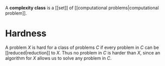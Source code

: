 A **complexity class** is a [[set]] of [[computational problems|computational problem]].

# Hardness

A problem $X$ is hard for a class of problems $C$ if every problem in $C$ can be [[reduced|reduction]] to $X$. Thus no problem in $C$ is harder than $X$, since an algorithm for $X$ allows us to solve any problem in $C$.